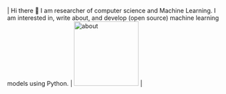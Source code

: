| Hi there 👋 I am researcher of computer science and Machine Learning. I am interested in, write about, and develop (open source) machine learning models using Python.
 | <img src="https://github.com/samanemami/samanemami/blob/main/docs/HelloWorld.gif" alt="about" style="height:150px;"> |


 
